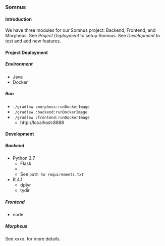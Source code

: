 ### Somnus

#### Introduction

We have three modules for our Somnus project: Backend, Frontend, and Morpheus.
See *Project Deployment* to setup Somnus.
See *Development* to test and add new features.
#### Project Deployment
##### Environment
+ Java
+ Docker

##### Run

+ `./gradlew :morpheus:runDockerImage`
+ `./gradlew :backend:runDockerImage`
+ `./gradlew :frontend:runDockerImage`
    + http://localhost:8888


#### Development
##### Backend
+ Python 3.7
    + Flask
    + 
    + See `path to requirements.txt`
+ R 4.1
    + dplyr
    + tydir



##### Frontend
+ node


##### Morpheus
See xxxx. for more details.